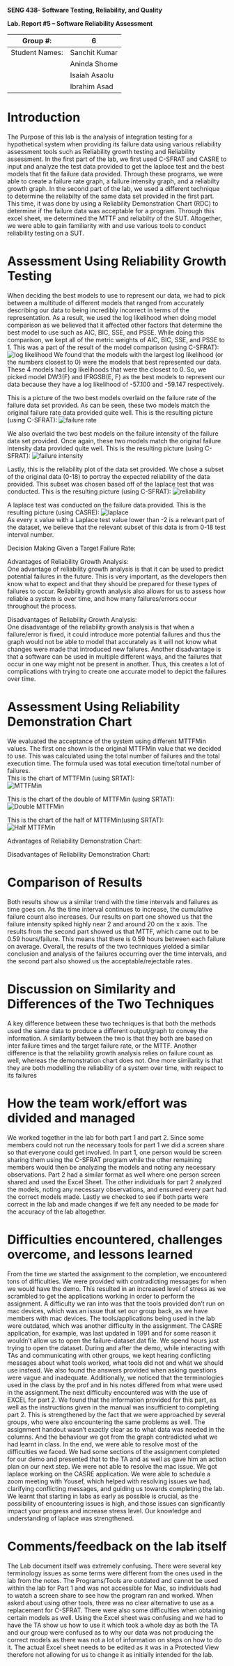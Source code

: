 **SENG 438- Software Testing, Reliability, and Quality**

**Lab. Report \#5 – Software Reliability Assessment**

| Group \#:       | 6  |
|-----------------|---|
| Student Names:  | Sanchit Kumar  |
|                 | Aninda Shome  |
|                 | Isaiah Asaolu  |
|                 | Ibrahim Asad  |

# Introduction

The Purpose of this lab is the analysis of integration testing for a hypothetical system when providing its failure data using various reliability assessment tools such as Reliability growth testing and Reliability assessment. In the first part of the lab, we first used C-SFRAT and CASRE to input and analyze the test data provided to get the laplace test and the best models that fit the failure data provided. Through these programs, we were able to create a failure rate graph, a failure intensity graph, and a reliabilty growth graph. In the second part of the lab, we used a different technique to determine the reliabilty of the same data set provided in the first part. This time, it was done by using a Reliability Demonstration Chart (RDC) to determine if the failure data was acceptable for a program. Through this excel sheet, we determined the MTTF and reliabilty of the SUT. Altogether, we were able to gain familiarity with and use various tools to conduct reliability testing on a SUT.

# Assessment Using Reliability Growth Testing 
When deciding the best models to use to represent our data, we had to pick between a multitude of different models that ranged from accurately describing our data to being incredibly incorrect in terms of the representation. As a result, we used the log likelihood when doing model comparison as we believed that it affected other factors that determine the best model to use such as AIC, BIC, SSE, and PSSE. While doing this comparison, we kept all of the metric weights of AIC, BIC, SSE, and PSSE to 1. This was a part of the result of the model comparison (using C-SFRAT):
![log likelihood](https://github.com/seng438-winter-2022/seng438-a5-Sun2129/blob/main/Graph%20Pictures/LogLikelihoodTable.png)
We found that the models with the largest log likelihood (or the numbers closest to 0) were the models that best represented our data. These 4 models had log likelihoods that were the closest to 0. So, we picked model DW3(F) and IFRGSB(E, F) as the best models to represent our data because they have a log likelihood of -57.100 and -59.147 respectively.

This is a picture of the two best models overlaid on the failure rate of the failure data set provided. As can be seen, these two models match the original failure rate data provided quite well. This is the resulting picture (using C-SFRAT):
![failure rate](https://github.com/seng438-winter-2022/seng438-a5-Sun2129/blob/main/Graph%20Pictures/FailureRate.png)  

We also overlaid the two best models on the failure intensity of the failure data set provided. Once again, these two models match the original failure intensity data provided quite well. This is the resulting picture (using C-SFRAT):
![failure intensity](https://github.com/seng438-winter-2022/seng438-a5-Sun2129/blob/main/Graph%20Pictures/FailureIntensity.png)  

Lastly, this is the reliability plot of the data set provided. We chose a subset of the original data (0-18) to portray the expected reliability of the data provided. This subset was chosen based off of the laplace test that was conducted. This is the resulting picture (using C-SFRAT):
![reliability](https://github.com/seng438-winter-2022/seng438-a5-Sun2129/blob/main/Graph%20Pictures/Reliability.png)  

A laplace test was conducted on the failure data provided. This is the resulting picture (using CASRE):
![laplace](https://github.com/seng438-winter-2022/seng438-a5-Sun2129/blob/main/Graph%20Pictures/Laplace.png)    
As every x value with a Laplace test value lower than -2 is a relevant part of the dataset, we believe that the relevant subset of this data is from 0-18 test interval number.

Decision Making Given a Target Failure Rate:


Advantages of Reliability Growth Analysis:  
One advantage of reliability growth analysis is that it can be used to predict potential failures in the future. This is very important, as the developers then know what to expect and that they should be prepared for these types of failures to occur. Reliability growth analysis also allows for us to assess how reliable a system is over time, and how many failures/errors occur throughout the process. 

Disadvantages of Reliability Growth Analysis:  
One disadvantage of the reliability growth analysis is that when a failure/error is fixed, it could introduce more potential failures and thus the graph would not be able to model that accurately as it will not know what changes were made that introduced new failures. Another disadvantage is that a software can be used in multiple different ways, and the failures that occur in one way might not be present in another. Thus, this creates a lot of complications with trying to create one accurate model to depict the failures over time.

# Assessment Using Reliability Demonstration Chart 
We evaluated the acceptance of the system using different MTTFMin values. The first one shown is the original MTTFMin value that we decided to use. This was calculated using the total number of failures and the total execution time. The formula used was total execution time/total number of failures.    
This is the chart of MTTFMin (using SRTAT):  
![MTTFMin](https://github.com/seng438-winter-2022/seng438-a5-Sun2129/blob/main/Graph%20Pictures/MTTFMin%20Graph.png)

This is the chart of the double of MTTFMin (using SRTAT):  
![Double MTTFMin](https://github.com/seng438-winter-2022/seng438-a5-Sun2129/blob/main/Graph%20Pictures/Double%20MTTFMin%20Graph.png)

This is the chart of the half of MTTFMin(using SRTAT):  
![Half MTTFMin](https://github.com/seng438-winter-2022/seng438-a5-Sun2129/blob/main/Graph%20Pictures/Half%20MTTFMin%20Graph.png)

Advantages of Reliability Demonstration Chart:  


Disadvantages of Reliability Demonstration Chart:  

# 

# Comparison of Results
Both results show us a similar trend with the time intervals and failures as time goes on. As the time interval continues to increase, the cumulative failure count also increases. Our results on part one showed us that the failure intensity spiked highly near 2 and around 20 on the x axis. The results from the second part showed us that MTTF, which came out to be 0.59 hours/failure. This means that there is 0.59 hours between each failure on average. Overall, the results of the two techniques yielded a similar conclusion and analysis of the failures occurring over the time intervals, and the second part also showed us the acceptable/rejectable rates.

# Discussion on Similarity and Differences of the Two Techniques
A key difference between these two techniques is that both the methods used the same data to produce a different output/graph to convey the information. A similarity between the two is that they both are based on inter failure times and the target failure rate, or the MTTF. Another difference is that the reliability growth analysis relies on failure count as well, whereas the demonstration chart does not. One more similarity is that they are both modelling the reliability of a system over time, with respect to its failures

# How the team work/effort was divided and managed
We worked together in the lab for both part 1 and part 2. Since some members could not run the necessary tools for part 1 we did a screen share so that everyone could get involved. In part 1, one person would be screen sharing them using the C-SFRAT program while the other remaining members would then be analyzing the models and noting any necessary observations. Part 2 had a similar format as well where one person screen shared and used the Excel Sheet.  The other individuals for part 2 analyzed the models, noting any necessary observations, and ensured every part had the correct models made. Lastly we checked to see if both parts were correct in the lab and made changes if we felt any needed to be made for the accuracy of the lab altogether. 

# Difficulties encountered, challenges overcome, and lessons learned
From the time we started the assignment to the completion, we encountered tons of difficulties. We were provided with contradicting messages for when we would have the demo. This resulted in an increased level of stress as we scrambled to get the applications working in order to perform the assignment. A difficulty we ran into was that the tools provided don’t run on mac devices, which was an issue that set our group back, as we have members with mac devices. The tools/applications being used in the lab were outdated, which was another difficulty in the assignment. The CASRE application, for example, was last updated in 1991 and for some reason it wouldn’t allow us to open the failure-dataset.dat file. We spend hours just trying to open the dataset. During and after the demo, while interacting with TAs and communicating with other groups, we kept hearing conflicting messages about what tools worked, what tools did not and what we should use instead. We also found the answers provided when asking questions were vague and inadequate. Additionally, we noticed that the terminologies used in the class by the prof and in his notes differed from what were  used in the assignment.The next difficulty encountered was with the use of EXCEL for part 2. We found that the information provided for this part, as well as the instructions given in the manual was insufficient to completing part 2. This is strengthened by the fact that we were approached by several groups, who were also encountering the same problems as well. The assignment handout wasn’t exactly clear as to what data was needed in the columns. And the behaviour we got  from the graph contradicted what we had learnt in class. In the end, we were able to resolve most of the difficulties we faced. We had some sections of the assignment completed for our demo and presented that to the TA and as well as gave him an action plan on our next step. We were not able to resolve the mac issue. We got laplace working on the CASRE application. We were able to schedule a zoom meeting with Yousef, which helped with resolving issues we had, clarifying conflicting messages, and guiding us towards completing the lab. We learnt that starting in labs as early as possible is crucial, as the possibility of encountering issues is high, and those issues can significantly impact your progress and increase stress level. Our knowledge and understanding of laplace was strengthened.

# Comments/feedback on the lab itself
The Lab document itself was extremely confusing. There were several key terminology issues as some terms were different from the ones used in the lab from the notes. The Programs/Tools are outdated and cannot be used within the lab for Part 1 and was not accessible for Mac, so individuals had to watch a screen share to see how the program ran and worked. When asked about using other tools, there was no clear alternative to use as a replacement for C-SFRAT. There were also some difficulties when obtaining certain models as well. Using the Excel sheet was confusing and we had to have the TA show us how to use it which took a whole day as both the TA and our group were confused as to why our data was not producing the correct models as there was not a lot of information on steps on how to do it. The actual Excel sheet needs to be edited as it was in a Protected View therefore not allowing for us to change it as initially intended for the lab.


